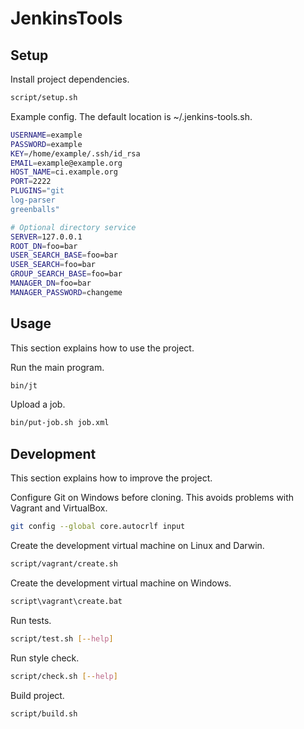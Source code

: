 # JenkinsTools

## Setup

Install project dependencies.

```sh
script/setup.sh
```

Example config. The default location is ~/.jenkins-tools.sh.

```sh
USERNAME=example
PASSWORD=example
KEY=/home/example/.ssh/id_rsa
EMAIL=example@example.org
HOST_NAME=ci.example.org
PORT=2222
PLUGINS="git
log-parser
greenballs"

# Optional directory service
SERVER=127.0.0.1
ROOT_DN=foo=bar
USER_SEARCH_BASE=foo=bar
USER_SEARCH=foo=bar
GROUP_SEARCH_BASE=foo=bar
MANAGER_DN=foo=bar
MANAGER_PASSWORD=changeme
```


## Usage

This section explains how to use the project.

Run the main program.

```sh
bin/jt
```

Upload a job.

```sh
bin/put-job.sh job.xml
```


## Development

This section explains how to improve the project.

Configure Git on Windows before cloning. This avoids problems with Vagrant and VirtualBox.

```sh
git config --global core.autocrlf input
```

Create the development virtual machine on Linux and Darwin.

```sh
script/vagrant/create.sh
```

Create the development virtual machine on Windows.

```bat
script\vagrant\create.bat
```

Run tests.

```sh
script/test.sh [--help]
```

Run style check.

```sh
script/check.sh [--help]
```

Build project.

```sh
script/build.sh
```
